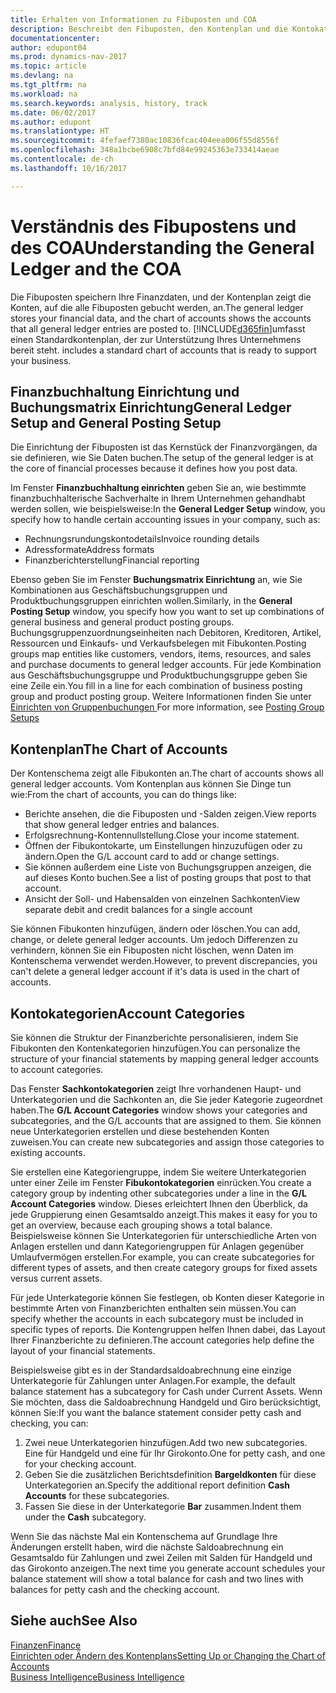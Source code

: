 ```yaml
---
title: Erhalten von Informationen zu Fibuposten und COA
description: Beschreibt den Fibuposten, den Kontenplan und die Kontokategorien.
documentationcenter: 
author: edupont04
ms.prod: dynamics-nav-2017
ms.topic: article
ms.devlang: na
ms.tgt_pltfrm: na
ms.workload: na
ms.search.keywords: analysis, history, track
ms.date: 06/02/2017
ms.author: edupont
ms.translationtype: HT
ms.sourcegitcommit: 4fefaef7380ac10836fcac404eea006f55d8556f
ms.openlocfilehash: 348a1bcbe6908c7bfd84e99245363e733414aeae
ms.contentlocale: de-ch
ms.lasthandoff: 10/16/2017

---
```

# <a name="understanding-the-general-ledger-and-the-coa"></a><span data-ttu-id="ba676-103">Verständnis des Fibupostens und des COA</span><span class="sxs-lookup"><span data-stu-id="ba676-103">Understanding the General Ledger and the COA</span></span>
<span data-ttu-id="ba676-104">Die Fibuposten speichern Ihre Finanzdaten, und der Kontenplan zeigt die Konten, auf die alle Fibuposten gebucht werden, an.</span><span class="sxs-lookup"><span data-stu-id="ba676-104">The general ledger stores your financial data, and the chart of accounts shows the accounts that all general ledger entries are posted to.</span></span> [!INCLUDE[d365fin](includes/d365fin_md.md)]<span data-ttu-id="ba676-105">umfasst einen Standardkontenplan, der zur Unterstützung Ihres Unternehmens bereit steht.</span><span class="sxs-lookup"><span data-stu-id="ba676-105"> includes a standard chart of accounts that is ready to support your business.</span></span>

## <a name="general-ledger-setup-and-general-posting-setup"></a><span data-ttu-id="ba676-106">Finanzbuchhaltung Einrichtung und Buchungsmatrix Einrichtung</span><span class="sxs-lookup"><span data-stu-id="ba676-106">General Ledger Setup and General Posting Setup</span></span>
<span data-ttu-id="ba676-107">Die Einrichtung der Fibuposten ist das Kernstück der Finanzvorgängen, da sie definieren, wie Sie Daten buchen.</span><span class="sxs-lookup"><span data-stu-id="ba676-107">The setup of the general ledger is at the core of financial processes because it defines how you post data.</span></span>  

<span data-ttu-id="ba676-108">Im Fenster **Finanzbuchhaltung einrichten** geben Sie an, wie bestimmte finanzbuchhalterische Sachverhalte in Ihrem Unternehmen gehandhabt werden sollen, wie beispielsweise:</span><span class="sxs-lookup"><span data-stu-id="ba676-108">In the **General Ledger Setup** window, you specify how to handle certain accounting issues in your company, such as:</span></span>  

* <span data-ttu-id="ba676-109">Rechnungsrundungskontodetails</span><span class="sxs-lookup"><span data-stu-id="ba676-109">Invoice rounding details</span></span>  
* <span data-ttu-id="ba676-110">Adressformate</span><span class="sxs-lookup"><span data-stu-id="ba676-110">Address formats</span></span>  
* <span data-ttu-id="ba676-111">Finanzberichterstellung</span><span class="sxs-lookup"><span data-stu-id="ba676-111">Financial reporting</span></span>  

<span data-ttu-id="ba676-112">Ebenso geben Sie im Fenster **Buchungsmatrix Einrichtung** an, wie Sie Kombinationen aus Geschäftsbuchungsgruppen und Produktbuchungsgruppen einrichten wollen.</span><span class="sxs-lookup"><span data-stu-id="ba676-112">Similarly, in the **General Posting Setup** window, you specify how you want to set up combinations of general business and general product posting groups.</span></span> <span data-ttu-id="ba676-113">Buchungsgruppenzuordnungseinheiten nach Debitoren, Kreditoren, Artikel, Ressourcen und Einkaufs- und Verkaufsbelegen mit Fibukonten.</span><span class="sxs-lookup"><span data-stu-id="ba676-113">Posting groups map entities like customers, vendors, items, resources, and sales and purchase documents to general ledger accounts.</span></span> <span data-ttu-id="ba676-114">Für jede Kombination aus Geschäftsbuchungsgruppe und Produktbuchungsgruppe geben Sie eine Zeile ein.</span><span class="sxs-lookup"><span data-stu-id="ba676-114">You fill in a line for each combination of business posting group and product posting group.</span></span> <span data-ttu-id="ba676-115">Weitere Informationen finden Sie unter [Einrichten von Gruppenbuchungen ](finance-posting-groups.md)</span><span class="sxs-lookup"><span data-stu-id="ba676-115">For more information, see [Posting Group Setups](finance-posting-groups.md)</span></span>  

## <a name="the-chart-of-accounts"></a><span data-ttu-id="ba676-116">Kontenplan</span><span class="sxs-lookup"><span data-stu-id="ba676-116">The Chart of Accounts</span></span>
<span data-ttu-id="ba676-117">Der Kontenschema zeigt alle Fibukonten an.</span><span class="sxs-lookup"><span data-stu-id="ba676-117">The chart of accounts shows all general ledger accounts.</span></span> <span data-ttu-id="ba676-118">Vom Kontenplan aus können Sie Dinge tun wie:</span><span class="sxs-lookup"><span data-stu-id="ba676-118">From the chart of accounts, you can do things like:</span></span>  

* <span data-ttu-id="ba676-119">Berichte ansehen, die die Fibuposten und -Salden zeigen.</span><span class="sxs-lookup"><span data-stu-id="ba676-119">View reports that show general ledger entries and balances.</span></span>  
* <span data-ttu-id="ba676-120">Erfolgsrechnung-Kontennullstellung.</span><span class="sxs-lookup"><span data-stu-id="ba676-120">Close your income statement.</span></span>  
* <span data-ttu-id="ba676-121">Öffnen der Fibukontokarte, um Einstellungen hinzuzufügen oder zu ändern.</span><span class="sxs-lookup"><span data-stu-id="ba676-121">Open the G/L account card to add or change settings.</span></span>  
* <span data-ttu-id="ba676-122">Sie können außerdem eine Liste von Buchungsgruppen anzeigen, die auf dieses Konto buchen.</span><span class="sxs-lookup"><span data-stu-id="ba676-122">See a list of posting groups that post to that account.</span></span>
* <span data-ttu-id="ba676-123">Ansicht der Soll- und Habensalden von einzelnen Sachkonten</span><span class="sxs-lookup"><span data-stu-id="ba676-123">View separate debit and credit balances for a single account</span></span>  

<span data-ttu-id="ba676-124">Sie können Fibukonten hinzufügen, ändern oder löschen.</span><span class="sxs-lookup"><span data-stu-id="ba676-124">You can add, change, or delete general ledger accounts.</span></span> <span data-ttu-id="ba676-125">Um jedoch Differenzen zu verhindern, können Sie ein Fibuposten nicht löschen, wenn Daten im Kontenschema verwendet werden.</span><span class="sxs-lookup"><span data-stu-id="ba676-125">However, to prevent discrepancies, you can't delete a general ledger account if it's data is used in the chart of accounts.</span></span>  

## <a name="account-categories"></a><span data-ttu-id="ba676-126">Kontokategorien</span><span class="sxs-lookup"><span data-stu-id="ba676-126">Account Categories</span></span>
<span data-ttu-id="ba676-127">Sie können die Struktur der Finanzberichte personalisieren, indem Sie Fibukonten den Kontenkategorien hinzufügen.</span><span class="sxs-lookup"><span data-stu-id="ba676-127">You can personalize the structure of your financial statements by mapping general ledger accounts to account categories.</span></span>  

<span data-ttu-id="ba676-128">Das Fenster **Sachkontokategorien** zeigt Ihre vorhandenen Haupt- und Unterkategorien und die Sachkonten an, die Sie jeder Kategorie zugeordnet haben.</span><span class="sxs-lookup"><span data-stu-id="ba676-128">The **G/L Account Categories** window shows your categories and subcategories, and the G/L accounts that are assigned to them.</span></span> <span data-ttu-id="ba676-129">Sie können neue Unterkategorien erstellen und diese bestehenden Konten zuweisen.</span><span class="sxs-lookup"><span data-stu-id="ba676-129">You can create new subcategories and assign those categories to existing accounts.</span></span>  

<span data-ttu-id="ba676-130">Sie erstellen eine Kategoriengruppe, indem Sie weitere Unterkategorien unter einer Zeile im Fenster **Fibukontokategorien** einrücken.</span><span class="sxs-lookup"><span data-stu-id="ba676-130">You create a category group by indenting other subcategories under a line in the **G/L Account Categories** window.</span></span> <span data-ttu-id="ba676-131">Dieses erleichtert Ihnen den Überblick, da jede Gruppierung einen Gesamtsaldo anzeigt.</span><span class="sxs-lookup"><span data-stu-id="ba676-131">This makes it easy for you to get an overview, because each grouping shows a total balance.</span></span> <span data-ttu-id="ba676-132">Beispielsweise können Sie Unterkategorien für unterschiedliche Arten von Anlagen erstellen und dann Kategoriengruppen für Anlagen gegenüber Umlaufvermögen erstellen.</span><span class="sxs-lookup"><span data-stu-id="ba676-132">For example, you can create subcategories for different types of assets, and then create category groups for fixed assets versus current assets.</span></span>  

<span data-ttu-id="ba676-133">Für jede Unterkategorie können Sie festlegen, ob Konten dieser Kategorie in bestimmte Arten von Finanzberichten enthalten sein müssen.</span><span class="sxs-lookup"><span data-stu-id="ba676-133">You can specify whether the accounts in each subcategory must be included in specific types of reports.</span></span> <span data-ttu-id="ba676-134">Die Kontengruppen helfen Ihnen dabei, das Layout Ihrer Finanzberichte zu definieren.</span><span class="sxs-lookup"><span data-stu-id="ba676-134">The account categories help define the layout of your financial statements.</span></span>  

<span data-ttu-id="ba676-135">Beispielsweise gibt es in der Standardsaldoabrechnung eine einzige Unterkategorie für Zahlungen unter Anlagen.</span><span class="sxs-lookup"><span data-stu-id="ba676-135">For example, the default balance statement has a subcategory for Cash under Current Assets.</span></span> <span data-ttu-id="ba676-136">Wenn Sie möchten, dass die Saldoabrechnung Handgeld und Giro berücksichtigt, können Sie:</span><span class="sxs-lookup"><span data-stu-id="ba676-136">If you want the balance statement consider petty cash and checking, you can:</span></span>  

1. <span data-ttu-id="ba676-137">Zwei neue Unterkategorien hinzufügen.</span><span class="sxs-lookup"><span data-stu-id="ba676-137">Add two new subcategories.</span></span> <span data-ttu-id="ba676-138">Eine für Handgeld und eine für Ihr Girokonto.</span><span class="sxs-lookup"><span data-stu-id="ba676-138">One for petty cash, and one for your checking account.</span></span>  
2. <span data-ttu-id="ba676-139">Geben Sie die zusätzlichen Berichtsdefinition **Bargeldkonten** für diese Unterkategorien an.</span><span class="sxs-lookup"><span data-stu-id="ba676-139">Specify the additional report definition **Cash Accounts** for these subcategories.</span></span>  
3. <span data-ttu-id="ba676-140">Fassen Sie diese in der Unterkategorie **Bar** zusammen.</span><span class="sxs-lookup"><span data-stu-id="ba676-140">Indent them under the **Cash** subcategory.</span></span>  

<span data-ttu-id="ba676-141">Wenn Sie das nächste Mal ein Kontenschema auf Grundlage Ihre Änderungen erstellt haben, wird die nächste Saldoabrechnung ein Gesamtsaldo für Zahlungen und zwei Zeilen mit Salden für Handgeld und das Girokonto anzeigen.</span><span class="sxs-lookup"><span data-stu-id="ba676-141">The next time you generate account schedules your balance statement will show a total balance for cash and two lines with balances for petty cash and the checking account.</span></span>  

## <a name="see-also"></a><span data-ttu-id="ba676-142">Siehe auch</span><span class="sxs-lookup"><span data-stu-id="ba676-142">See Also</span></span>
[<span data-ttu-id="ba676-143">Finanzen</span><span class="sxs-lookup"><span data-stu-id="ba676-143">Finance</span></span>](finance.md)  
[<span data-ttu-id="ba676-144">Einrichten oder Ändern des Kontenplans</span><span class="sxs-lookup"><span data-stu-id="ba676-144">Setting Up or Changing the Chart of Accounts</span></span>](finance-setup-chart-accounts.md)  
[<span data-ttu-id="ba676-145">Business Intelligence</span><span class="sxs-lookup"><span data-stu-id="ba676-145">Business Intelligence</span></span>](bi.md)  

